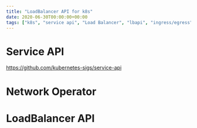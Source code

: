 ```yaml
---
title: "LoadBalancer API for k8s"
date: 2020-06-30T00:00:00+00:00
tags: ["k8s", "service api", "Load Balancer", "lbapi", "ingress/egress"]
---
```


# Service API

https://github.com/kubernetes-sigs/service-api


# Network Operator

# LoadBalancer API


